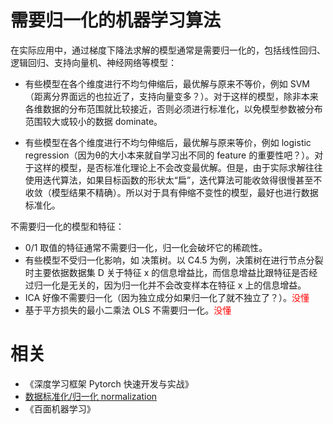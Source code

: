 

# 需要归一化的机器学习算法


在实际应用中，通过梯度下降法求解的模型通常是需要归一化的，包括线性回归、逻辑回归、支持向量机、神经网络等模型：

- 有些模型在各个维度进行不均匀伸缩后，最优解与原来不等价，例如 SVM（距离分界面远的也拉近了，支持向量变多？）。对于这样的模型，除非本来各维数据的分布范围就比较接近，否则必须进行标准化，以免模型参数被分布范围较大或较小的数据 dominate。

- 有些模型在各个维度进行不均匀伸缩后，最优解与原来等价，例如 logistic regression（因为θ的大小本来就自学习出不同的 feature 的重要性吧？）。对于这样的模型，是否标准化理论上不会改变最优解。但是，由于实际求解往往使用迭代算法，如果目标函数的形状太“扁”，迭代算法可能收敛得很慢甚至不收敛（模型结果不精确）。所以对于具有伸缩不变性的模型，最好也进行数据标准化。


不需要归一化的模型和特征：

- 0/1 取值的特征通常不需要归一化，归一化会破坏它的稀疏性。
- 有些模型不受归一化影响，如 决策树。以 C4.5 为例，决策树在进行节点分裂时主要依据数据集 D 关于特征 x 的信息增益比，而信息增益比跟特征是否经过归一化是无关的，因为归一化并不会改变样本在特征 x 上的信息增益。
- ICA 好像不需要归一化（因为独立成分如果归一化了就不独立了？）。<span style="color:red;">没懂</span>
- 基于平方损失的最小二乘法 OLS 不需要归一化。<span style="color:red;">没懂</span>



# 相关

- 《深度学习框架 Pytorch 快速开发与实战》
- [数据标准化/归一化 normalization](https://blog.csdn.net/pipisorry/article/details/52247379)
- 《百面机器学习》
